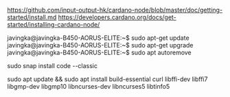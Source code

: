 https://github.com/input-output-hk/cardano-node/blob/master/doc/getting-started/install.md
https://developers.cardano.org/docs/get-started/installing-cardano-node/

javingka@javingka-B450-AORUS-ELITE:~$ sudo apt-get update
javingka@javingka-B450-AORUS-ELITE:~$ sudo apt-get upgrade
javingka@javingka-B450-AORUS-ELITE:~$ sudo apt autoremove

sudo snap install code --classic

sudo apt update && sudo apt install build-essential curl libffi-dev libffi7 libgmp-dev libgmp10 libncurses-dev libncurses5 libtinfo5 

